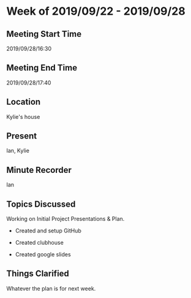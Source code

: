 # Week of 2019/09/22 - 2019/09/28

## Meeting Start Time

2019/09/28/16:30

## Meeting End Time

2019/09/28/17:40

## Location

Kylie's house

## Present

Ian, Kylie

## Minute Recorder

Ian

## Topics Discussed

Working on Initial Project Presentations & Plan.

* Created and setup GitHub

* Created clubhouse

* Created google slides 

## Things Clarified

Whatever the plan is for next week.
